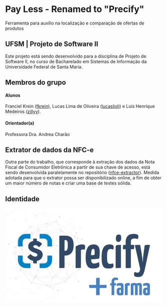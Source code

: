 # Pay Less - Renamed to "Precify"

Ferramenta para auxílio na localização e comparação de ofertas de produtos

## UFSM | Projeto de Software II
Este projeto está sendo desenvolvido para a disciplina de Projeto de Software II, no curso de Bacharelado em Sistemas de Informação da Universidade Federal de Santa Maria.

## Membros do grupo
#### Alunos 
Franciel Krein ([fkrein](https://github.com/fkrein)), Lucas Lima de Oliveira ([lucaslioli](https://github.com/lucaslioli)) e Luis Henrique Medeiros ([zillyy](https://github.com/notzilly)).
#### Orientador(a)
Professora Dra. Andrea Charão

## Extrator de dados da NFC-e
Outra parte do trabalho, que corresponde à extração dos dados da Nota Fiscal de Consumidor Eletrônica a partir de sua chave de acesso, está sendo desenvolvida paralelamente no repositório ([nfce-extractor](https://github.com/lucaslioli/nfce-extractor)). Medida adotada para que o extrator possa ser disponibilizado online, a fim de obter um maior número de notas e criar uma base de testes sólida.

## Identidade

![logo](https://raw.githubusercontent.com/lucaslioli/payless/master/resources/android/splash/drawable-land-hdpi-screen.png)
